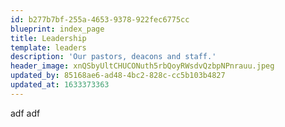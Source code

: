 ```yaml
---
id: b277b7bf-255a-4653-9378-922fec6775cc
blueprint: index_page
title: Leadership
template: leaders
description: 'Our pastors, deacons and staff.'
header_image: xnQSbyUltCHUCONuth5rbQoyRWsdvQzbpNPnrauu.jpeg
updated_by: 85168ae6-ad48-4bc2-828c-cc5b103b4827
updated_at: 1633373363
---
```

adf adf